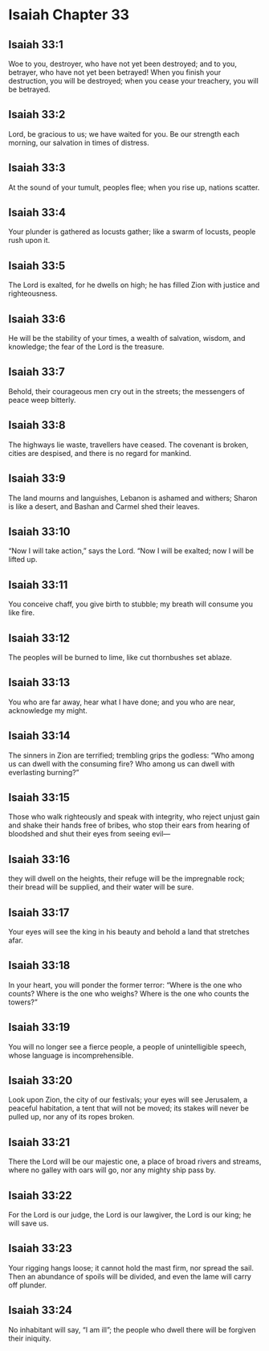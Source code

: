 # Isaiah Chapter 33

## Isaiah 33:1
Woe to you, destroyer, who have not yet been destroyed; and to you, betrayer, who have not yet been betrayed! When you finish your destruction, you will be destroyed; when you cease your treachery, you will be betrayed.

## Isaiah 33:2
Lord, be gracious to us; we have waited for you. Be our strength each morning, our salvation in times of distress.

## Isaiah 33:3
At the sound of your tumult, peoples flee; when you rise up, nations scatter.

## Isaiah 33:4
Your plunder is gathered as locusts gather; like a swarm of locusts, people rush upon it.

## Isaiah 33:5
The Lord is exalted, for he dwells on high; he has filled Zion with justice and righteousness.

## Isaiah 33:6
He will be the stability of your times, a wealth of salvation, wisdom, and knowledge; the fear of the Lord is the treasure.

## Isaiah 33:7
Behold, their courageous men cry out in the streets; the messengers of peace weep bitterly.

## Isaiah 33:8
The highways lie waste, travellers have ceased. The covenant is broken, cities are despised, and there is no regard for mankind.

## Isaiah 33:9
The land mourns and languishes, Lebanon is ashamed and withers; Sharon is like a desert, and Bashan and Carmel shed their leaves.

## Isaiah 33:10
“Now I will take action,” says the Lord. “Now I will be exalted; now I will be lifted up.

## Isaiah 33:11
You conceive chaff, you give birth to stubble; my breath will consume you like fire.

## Isaiah 33:12
The peoples will be burned to lime, like cut thornbushes set ablaze.

## Isaiah 33:13
You who are far away, hear what I have done; and you who are near, acknowledge my might.

## Isaiah 33:14
The sinners in Zion are terrified; trembling grips the godless: “Who among us can dwell with the consuming fire? Who among us can dwell with everlasting burning?”

## Isaiah 33:15
Those who walk righteously and speak with integrity, who reject unjust gain and shake their hands free of bribes, who stop their ears from hearing of bloodshed and shut their eyes from seeing evil—

## Isaiah 33:16
they will dwell on the heights, their refuge will be the impregnable rock; their bread will be supplied, and their water will be sure.

## Isaiah 33:17
Your eyes will see the king in his beauty and behold a land that stretches afar.

## Isaiah 33:18
In your heart, you will ponder the former terror: “Where is the one who counts? Where is the one who weighs? Where is the one who counts the towers?”

## Isaiah 33:19
You will no longer see a fierce people, a people of unintelligible speech, whose language is incomprehensible.

## Isaiah 33:20
Look upon Zion, the city of our festivals; your eyes will see Jerusalem, a peaceful habitation, a tent that will not be moved; its stakes will never be pulled up, nor any of its ropes broken.

## Isaiah 33:21
There the Lord will be our majestic one, a place of broad rivers and streams, where no galley with oars will go, nor any mighty ship pass by.

## Isaiah 33:22
For the Lord is our judge, the Lord is our lawgiver, the Lord is our king; he will save us.

## Isaiah 33:23
Your rigging hangs loose; it cannot hold the mast firm, nor spread the sail. Then an abundance of spoils will be divided, and even the lame will carry off plunder.

## Isaiah 33:24
No inhabitant will say, “I am ill”; the people who dwell there will be forgiven their iniquity.
